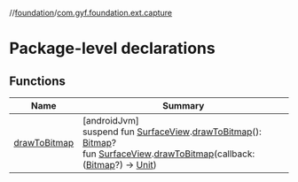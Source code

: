 //[foundation](../../index.md)/[com.gyf.foundation.ext.capture](index.md)

# Package-level declarations

## Functions

| Name | Summary |
|---|---|
| [drawToBitmap](draw-to-bitmap.md) | [androidJvm]<br>suspend fun [SurfaceView](https://developer.android.com/reference/kotlin/android/view/SurfaceView.html).[drawToBitmap](draw-to-bitmap.md)(): [Bitmap](https://developer.android.com/reference/kotlin/android/graphics/Bitmap.html)?<br>fun [SurfaceView](https://developer.android.com/reference/kotlin/android/view/SurfaceView.html).[drawToBitmap](draw-to-bitmap.md)(callback: ([Bitmap](https://developer.android.com/reference/kotlin/android/graphics/Bitmap.html)?) -&gt; [Unit](https://kotlinlang.org/api/core/kotlin-stdlib/kotlin/-unit/index.html)) |